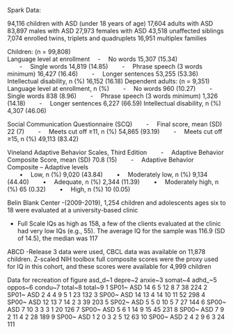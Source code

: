 Spark Data: 

94,116 children with ASD (under 18 years of age)
17,604 adults with ASD
83,897 males with ASD
27,973 females with ASD
43,518 unaffected siblings
7,074 enrolled twins, triplets and quadruplets
16,951 multiplex families


Children:
(n = 99,808)	
Language level at enrollment
 -  No words	15,307 (15.34)	
  -  Single words	14,819 (14.85)
  -  Phrase speech (3 words minimum)	16,427 (16.46)
  -  Longer sentences	53,255 (53.36)
  Intellectual disability, n (%)	16,152 (16.18)
Dependent adults:
(n = 9,351)
Language level at enrollment, n (%)
  -  No words	960 (10.27)
  -  Single words	838 (8.96)
  -  Phrase speech (3 words minimum) 1,326 (14.18)
  -  Longer sentences 6,227 (66.59)
Intellectual disability, n (%) 4,307 (46.06)

Social Communication Questionnaire (SCQ)
  -  Final score, mean (SD)	22 (7)
  -  Meets cut off ≥11, n (%)	54,865 (93.19)
  -  Meets cut off ≥15, n (%)	49,113 (83.42)
  
  Vineland Adaptive Behavior Scales, Third Edition
  -  Adaptive Behavior Composite Score, mean (SD)	70.8 (15)
  -  Adaptive Behavior Composite – Adaptive levels	
  •  Low, n (%)	9,020 (43.84)
  •  Moderately low, n (%)	9,134 (44.40)
  •  Adequate, n (%)	2,344 (11.39)
  •  Moderately high, n (%)	65 (0.32)
  •  High, n (%)	10 (0.05)
  
Belin Blank Center
-(2009-2019), 1,254 children and adolescents ages six to 18 were evaluated at a university-based clinic
- Full Scale IQs as high as 158, a few of the clients evaluated at the clinic had very low IQs (e.g., 55). The average IQ for the
sample was 116.9 (SD of 14.5), the median was 117
 
 ABCD 
 -Release 3 data were used, CBCL data was available on 11,878 children. Z-scaled NIH toolbox full composite scores were the proxy used for IQ in this cohort, and these scores were available for 4,999 children
 
 Data for recreation of figure 
 asd_d~1 depre~2 anxie~3 somat~4 adhd_~5 oppos~6 condu~7 total~8 total~9
   <chr> <chr>     <int>   <int>   <int>   <int>   <int>   <int>   <int>   <int>
 1 SP01~ ASD          14       6       5      12       8       7      38     224
 2 SP01~ ASD           2       4       4       9       5       1      23     132
 3 SP00~ ASD          14      13       4      14      10      11      52     298
 4 SP00~ ASD          12      13       7      14       2       3      39     203
 5 SP02~ ASD           5       5       0      10       5       7      27     144
 6 SP00~ ASD           7      10       3       3       3       1      20     126
 7 SP00~ ASD           5       6       1      14       9      15      45     231
 8 SP00~ ASD           7       9       2      11       4       2      28     189
 9 SP00~ ASD           1       2       0       3       2       5      12      63
10 SP00~ ASD           2       4       2       9       6       3      24     111
